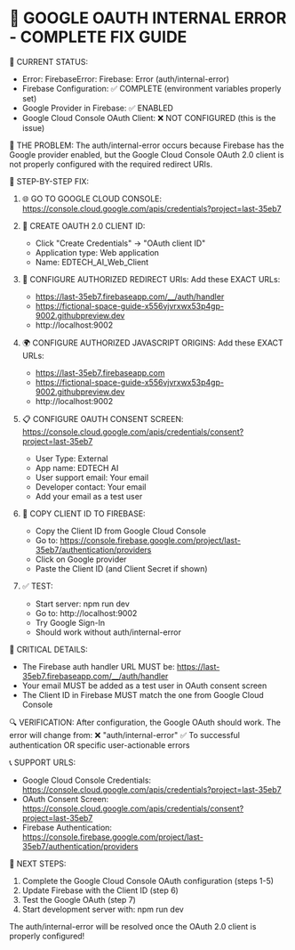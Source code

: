 🔧 GOOGLE OAUTH INTERNAL ERROR - COMPLETE FIX GUIDE
================================================================

🚨 CURRENT STATUS: 
- Error: FirebaseError: Firebase: Error (auth/internal-error)
- Firebase Configuration: ✅ COMPLETE (environment variables properly set)
- Google Provider in Firebase: ✅ ENABLED
- Google Cloud Console OAuth Client: ❌ NOT CONFIGURED (this is the issue)

🎯 THE PROBLEM:
The auth/internal-error occurs because Firebase has the Google provider enabled, but the Google Cloud Console OAuth 2.0 client is not properly configured with the required redirect URIs.

🔧 STEP-BY-STEP FIX:

1. 🌐 GO TO GOOGLE CLOUD CONSOLE:
   https://console.cloud.google.com/apis/credentials?project=last-35eb7

2. 🔑 CREATE OAUTH 2.0 CLIENT ID:
   - Click "Create Credentials" → "OAuth client ID"
   - Application type: Web application
   - Name: EDTECH_AI_Web_Client

3. 📝 CONFIGURE AUTHORIZED REDIRECT URIs:
   Add these EXACT URLs:
   - https://last-35eb7.firebaseapp.com/__/auth/handler
   - https://fictional-space-guide-x556vjvrxwx53p4gp-9002.githubpreview.dev
   - http://localhost:9002

4. 🌍 CONFIGURE AUTHORIZED JAVASCRIPT ORIGINS:
   Add these EXACT URLs:
   - https://last-35eb7.firebaseapp.com
   - https://fictional-space-guide-x556vjvrxwx53p4gp-9002.githubpreview.dev
   - http://localhost:9002

5. 📋 CONFIGURE OAUTH CONSENT SCREEN:
   https://console.cloud.google.com/apis/credentials/consent?project=last-35eb7
   - User Type: External
   - App name: EDTECH AI
   - User support email: Your email
   - Developer contact: Your email
   - Add your email as a test user

6. 🔄 COPY CLIENT ID TO FIREBASE:
   - Copy the Client ID from Google Cloud Console
   - Go to: https://console.firebase.google.com/project/last-35eb7/authentication/providers
   - Click on Google provider
   - Paste the Client ID (and Client Secret if shown)

7. ✅ TEST:
   - Start server: npm run dev
   - Go to: http://localhost:9002
   - Try Google Sign-In
   - Should work without auth/internal-error

🚨 CRITICAL DETAILS:
- The Firebase auth handler URL MUST be: https://last-35eb7.firebaseapp.com/__/auth/handler
- Your email MUST be added as a test user in OAuth consent screen
- The Client ID in Firebase MUST match the one from Google Cloud Console

🔍 VERIFICATION:
After configuration, the Google OAuth should work. The error will change from:
❌ "auth/internal-error" 
✅ To successful authentication OR specific user-actionable errors

📞 SUPPORT URLS:
- Google Cloud Console Credentials: https://console.cloud.google.com/apis/credentials?project=last-35eb7
- OAuth Consent Screen: https://console.cloud.google.com/apis/credentials/consent?project=last-35eb7
- Firebase Authentication: https://console.firebase.google.com/project/last-35eb7/authentication/providers

🎯 NEXT STEPS:
1. Complete the Google Cloud Console OAuth configuration (steps 1-5)
2. Update Firebase with the Client ID (step 6)
3. Test the Google OAuth (step 7)
4. Start development server with: npm run dev

The auth/internal-error will be resolved once the OAuth 2.0 client is properly configured!
